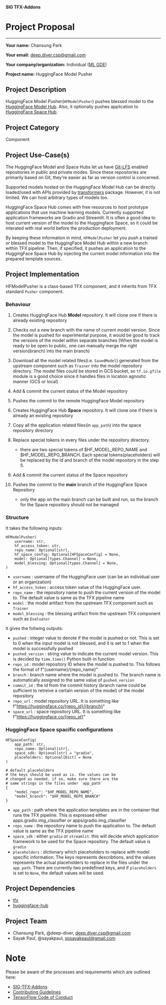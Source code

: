 #### SIG TFX-Addons
# Project Proposal

---

**Your name:** Chansung Park

**Your email:** deep.diver.csp@gmail.com

**Your company/organization:** Individual ([ML GDE](https://developers.google.com/community/experts/directory/profile/profile-chansung-park))

**Project name:** HuggingFace Model Pusher

## Project Description
HuggingFace Model Pusher(`HFModelPusher`) pushes blessed model to the [HuggingFace Model Hub](https://huggingface.co/models). Also, it optionally pushes application to [HuggingFace Space Hub](https://huggingface.co/spaces).

## Project Category
Component

## Project Use-Case(s)
The HuggingFace Model and Space Hubs let us have [Git-LFS](https://git-lfs.github.com) enabled repositories in public and private modes. Since these repositories are primarily based on Git, they're easier as far as version control is concerned. 

Supported models hosted on the HuggingFace Model Hub can be directly loaded/used with APIs provided by [transformers](https://huggingface.co/docs/transformers/index) package. However, it is not limited. We can host arbitrary types of models too. 

HuggingFace Space Hub comes with free resources to host prototype applications that use machine learning models. Currently supported application frameworks are Gradio and Streamlit. It is often a good idea to host current version of the model to the Huggingface Space, so it could be interated with real world before the production deployment. 

By keeping these information in mind, `HFModelPusher` let you push a trained or blessed model to the HuggingFace Model Hub within a new branch within TFX pipeline. Then, if specified, it pushes an application to the HuggingFace Space Hub by injecting the current model information into the prepared template sources.

## Project Implementation
HFModelPusher is a class-based TFX component, and it inherits from TFX standard `Pusher` component.

### Behaviour

1. Creates HuggingFace Hub __Model__ repository. It will clone one if there is already existing repository
2. Checks out a new branch with the name of current model version. Since the model is pushed for experimental purpose, it would be good to track the versions of the model within separate branches (When the model is ready to be open to public, one can manually merge the right version(branch) into the main branch)
3. Download all the model related files(i.e. `SavedModel`) generated from the upstream component such as `Trainer` into the model repository directory. The model files could be stored in GCS bucket, so `tf.io.gfile` module is a good choice since it handles files in location agnostic manner (GCS or local)
4. Add & commit the current status of the Model repository
5. Pushes the commit to the remote HuggingFace Model repository

6. Creates HuggingFace Hub __Space__ repository. It will clone one if there is already an existing repository
7. Copy all the application related files(in `app_path`) into the space repository directory 
8. Replace special tokens in every files under the repository directory.
    - there are two special tokens of $HF_MODEL_REPO_NAME and $HF_MODEL_REPO_BRANCH. Each special tokens(placeholders) will be replaced by the id and branch of the model repository in the step 5. 
9. Add & commit the current status of the Space repository
10. Pushes the commit to the __main__ branch of the HuggingFace Space Repository
    - only the app on the main branch can be built and run, so the branch for the Space repository should not be managed


### Structure
It takes the following inputs:
```
HFModelPusher(
    username: str,
    hf_access_token: str,
    repo_name: Optional[str],
    hf_space_config: Optional[HFSpaceConfig] = None,
    model: Optional[types.Channel] = None,
    model_blessing: Optional[types.Channel] = None,    
)
```
- `username` : username of the HuggingFace user (can be an individual user or an organization)
- `hf_access_token` : access token value of the HuggingFace user. 
- `repo_name` : the repository name to push the current version of the model to. The default value is same as the TFX pipeline name
- `model` : the model artifact from the upstream TFX component such as `Trainer`
- `model_blessing` : the blessing artifact from the upstream TFX component such as `Evaluator`

It gives the follwing outputs:
- `pushed` : integer value to denote if the model is pushed or not. This is set to 0 when the input model is not blessed, and it is set to 1 when the model is successfully pushed
- `pushed_version` : string value to indicate the current model version. This is decided by `time.time()` Python built-in function
- `repo_id` : model repository ID where the model is pushed to. This follows the format of f"{username}/{repo_name}"
- `branch` : branch name where the model is pushed to. The branch name is automatically assigned to the same value of  `pushed_version`
- `commit_id` : the id from the commit history (branch name could be sufficient to retreive a certain version of the model) of the model repository
- `repo_url` : model repository URL. It is something like f"https://huggingface.co/{repo_id}/{branch}"
- `space_url` : space repository URL. It is something like f"https://huggingface.co/{repo_id}"

### HuggingFace Space spacific configurations
```
HFSpaceConfig(
    app_path: str,
    repo_name: Optional[str],
    space_sdk: Optional[str] = "gradio",
    placeholders: Optional[Dict] = None
)

# default placeholders
# the keys should be used as is. the values can be 
# changed as needed. if so, make sure there are the
# same strings in the files under `app_path`
{
    "model_repo": "$HF_MODEL_REPO_NAME",
    "model_branch": "$HF_MODEL_REPO_BRANCH"
}
```
- `app_path` : path where the application templates are in the container that runs the TFX pipeline. This is expressed either apps.gradio.img_classifier or apps/gradio.img_classifier
- `repo_name` : the repository name to push the application to. The default value is same as the TFX pipeline name
- `space_sdk` : either `gradio` or `streamlit`. this will decide which application framework to be used for the Space repository. The default value is `gradio`
- `placeholders` : dictionary which placeholders to replace with model specific information. The keys represents describtions, and the values represents the actual placeholders to replace in the files under the `app_path`. There are currently two predefined keys, and if `placeholders` is set to `None`, the default values will be used.

## Project Dependencies
- [tfx](https://pypi.org/project/tfx/)
- [huggingface-hub](https://pypi.org/project/huggingface-hub/)

## Project Team
- Chansung Park, @deep-diver, deep.diver.csp@gmail.com
- Sayak Paul, @sayakpaul, spsayakpaul@gmail.com

# Note
Please be aware of the processes and requirements which are outlined here:

* [SIG-TFX-Addons](https://github.com/tensorflow/tfx-addons)
* [Contributing Guidelines](https://github.com/tensorflow/tfx-addons/blob/main/CONTRIBUTING.md)
* [TensorFlow Code of Conduct](https://github.com/tensorflow/tfx-addons/blob/main/CODE_OF_CONDUCT.md)